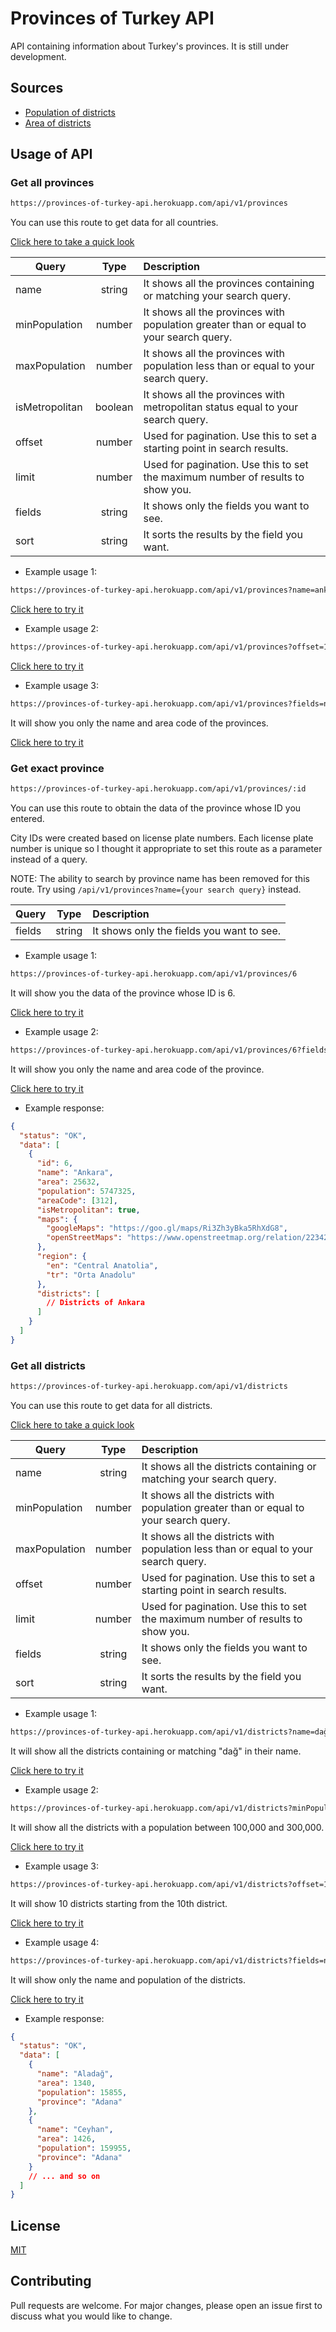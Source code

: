 # Provinces of Turkey API

API containing information about Turkey's provinces. It is still under development.

## Sources

- [Population of districts](https://biruni.tuik.gov.tr/medas)
- [Area of districts](https://web.archive.org/web/20190416051733/https://www.harita.gov.tr/images/urun/il_ilce_alanlari.pdf)

## Usage of API

### Get all provinces

```bash
https://provinces-of-turkey-api.herokuapp.com/api/v1/provinces
```

You can use this route to get data for all countries.

[Click here to take a quick look](https://provinces-of-turkey-api.herokuapp.com/api/v1/provinces)

| Query          |  Type   | Description                                                                            |
| -------------- | :-----: | :------------------------------------------------------------------------------------- |
| name           | string  | It shows all the provinces containing or matching your search query.                   |
| minPopulation  | number  | It shows all the provinces with population greater than or equal to your search query. |
| maxPopulation  | number  | It shows all the provinces with population less than or equal to your search query.    |
| isMetropolitan | boolean | It shows all the provinces with metropolitan status equal to your search query.        |
| offset         | number  | Used for pagination. Use this to set a starting point in search results.               |
| limit          | number  | Used for pagination. Use this to set the maximum number of results to show you.        |
| fields         | string  | It shows only the fields you want to see.                                              |
| sort           | string  | It sorts the results by the field you want.                                            |

- Example usage 1:

```bash
https://provinces-of-turkey-api.herokuapp.com/api/v1/provinces?name=ankara
```

[Click here to try it](https://provinces-of-turkey-api.herokuapp.com/api/v1/provinces?name=ankara)

- Example usage 2:

```bash
https://provinces-of-turkey-api.herokuapp.com/api/v1/provinces?offset=10&limit=10
```

[Click here to try it](https://provinces-of-turkey-api.herokuapp.com/api/v1/provinces?offset=10&limit=10)

- Example usage 3:

```bash
https://provinces-of-turkey-api.herokuapp.com/api/v1/provinces?fields=name,areaCode
```

It will show you only the name and area code of the provinces.

[Click here to try it](https://provinces-of-turkey-api.herokuapp.com/api/v1/provinces?fields=name,areaCode)

### Get exact province

```bash
https://provinces-of-turkey-api.herokuapp.com/api/v1/provinces/:id
```

You can use this route to obtain the data of the province whose ID you entered.

City IDs were created based on license plate numbers. Each license plate number is unique so I thought it appropriate to set this route as a parameter instead of a query.

NOTE: The ability to search by province name has been removed for this route. Try using `/api/v1/provinces?name={your search query}` instead.

| Query  |  Type  | Description                               |
| ------ | :----: | :---------------------------------------- |
| fields | string | It shows only the fields you want to see. |

- Example usage 1:

```bash
https://provinces-of-turkey-api.herokuapp.com/api/v1/provinces/6
```

It will show you the data of the province whose ID is 6.

[Click here to try it](https://provinces-of-turkey-api.herokuapp.com/api/v1/provinces/6)

- Example usage 2:

```bash
https://provinces-of-turkey-api.herokuapp.com/api/v1/provinces/6?fields=name,areaCode
```

It will show you only the name and area code of the province.

[Click here to try it](https://provinces-of-turkey-api.herokuapp.com/api/v1/provinces/6?fields=name,areaCode)

- Example response:

```json
{
  "status": "OK",
  "data": [
    {
      "id": 6,
      "name": "Ankara",
      "area": 25632,
      "population": 5747325,
      "areaCode": [312],
      "isMetropolitan": true,
      "maps": {
        "googleMaps": "https://goo.gl/maps/Ri3Zh3yBka5RhXdG8",
        "openStreetMaps": "https://www.openstreetmap.org/relation/223422"
      },
      "region": {
        "en": "Central Anatolia",
        "tr": "Orta Anadolu"
      },
      "districts": [
        // Districts of Ankara
      ]
    }
  ]
}
```

### Get all districts

```bash
https://provinces-of-turkey-api.herokuapp.com/api/v1/districts
```

You can use this route to get data for all districts.

[Click here to take a quick look](https://provinces-of-turkey-api.herokuapp.com/api/v1/districts)

| Query         |  Type  | Description                                                                            |
| ------------- | :----: | :------------------------------------------------------------------------------------- |
| name          | string | It shows all the districts containing or matching your search query.                   |
| minPopulation | number | It shows all the districts with population greater than or equal to your search query. |
| maxPopulation | number | It shows all the districts with population less than or equal to your search query.    |
| offset        | number | Used for pagination. Use this to set a starting point in search results.               |
| limit         | number | Used for pagination. Use this to set the maximum number of results to show you.        |
| fields        | string | It shows only the fields you want to see.                                              |
| sort          | string | It sorts the results by the field you want.                                            |

- Example usage 1:

```bash
https://provinces-of-turkey-api.herokuapp.com/api/v1/districts?name=dağ
```

It will show all the districts containing or matching "dağ" in their name.

[Click here to try it](https://provinces-of-turkey-api.herokuapp.com/api/v1/districts?name=dağ)

- Example usage 2:

```bash
https://provinces-of-turkey-api.herokuapp.com/api/v1/districts?minPopulation=100000&maxPopulation=300000
```

It will show all the districts with a population between 100,000 and 300,000.

[Click here to try it](https://provinces-of-turkey-api.herokuapp.com/api/v1/districts?minPopulation=100000&maxPopulation=300000)

- Example usage 3:

```bash
https://provinces-of-turkey-api.herokuapp.com/api/v1/districts?offset=10&limit=10
```

It will show 10 districts starting from the 10th district.

[Click here to try it](https://provinces-of-turkey-api.herokuapp.com/api/v1/districts?offset=10&limit=10)

- Example usage 4:

```bash
https://provinces-of-turkey-api.herokuapp.com/api/v1/districts?fields=name,population
```

It will show only the name and population of the districts.

[Click here to try it](https://provinces-of-turkey-api.herokuapp.com/api/v1/districts?fields=name,population)

- Example response:

```json
{
  "status": "OK",
  "data": [
    {
      "name": "Aladağ",
      "area": 1340,
      "population": 15855,
      "province": "Adana"
    },
    {
      "name": "Ceyhan",
      "area": 1426,
      "population": 159955,
      "province": "Adana"
    }
    // ... and so on
  ]
}
```

## License

[MIT](https://choosealicense.com/licenses/mit/)

## Contributing

Pull requests are welcome. For major changes, please open an issue first to discuss what you would like to change.

